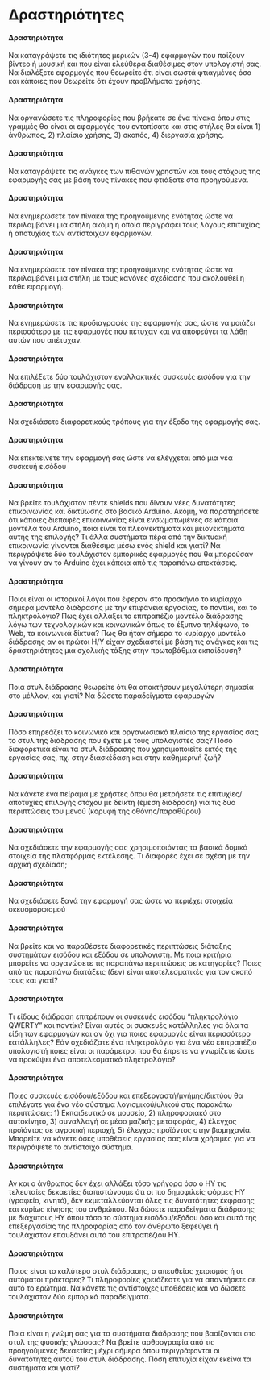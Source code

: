 

# Δραστηριότητες

#### Δραστηριότητα
Να καταγράψετε τις ιδιότητες μερικών (3-4) εφαρμογών που παίζουν βίντεο ή μουσική και που είναι ελεύθερα διαθέσιμες στον υπολογιστή σας. Να διαλέξετε εφαρμογές που θεωρείτε ότι είναι σωστά φτιαγμένες όσο και κάποιες που θεωρείτε ότι έχουν προβλήματα χρήσης.

#### Δραστηριότητα
Να οργανώσετε τις πληροφορίες που βρήκατε σε ένα πίνακα όπου στις γραμμές θα είναι οι εφαρμογές που εντοπίσατε και στις στήλες θα είναι 1) άνθρωπος, 2) πλαίσιο χρήσης, 3) σκοπός, 4) διεργασία χρήσης.

#### Δραστηριότητα
Να καταγράψετε τις ανάγκες των πιθανών χρηστών και τους στόχους της εφαρμογής σας με βάση τους πίνακες που φτιάξατε στα προηγούμενα.

#### Δραστηριότητα
Να ενημερώσετε τον πίνακα της προηγούμενης ενότητας ώστε να περιλαμβάνει μια στήλη ακόμη η οποία περιγράφει τους λόγους επιτυχίας ή αποτυχίας των αντίστοιχων εφαρμογών.

#### Δραστηριότητα
Να ενημερώσετε τον πίνακα της προηγούμενης ενότητας ώστε να περιλαμβάνει μια στήλη με τους κανόνες σχεδίασης που ακολουθεί η κάθε εφαρμογή.

#### Δραστηριότητα
Να ενημερώσετε τις προδιαγραφές της εφαρμογής σας, ώστε να μοιάζει περισσότερο με τις εφαρμογές που πέτυχαν και να αποφεύγει τα λάθη αυτών που απέτυχαν.


<!--
#### Δραστηριότητα 2
Ποια είναι η διαφορά ανάμεσα στο μοντέλο και στο στυλ διάδρασης?

#### Δραστηριότητα 3
Ποιο είναι το μοντέλο της διάδρασης για τις παρακάτω εφαρμογές? 1) Βιντεο-παιχνίδι 3Δ, 2) επιτραπέζιος ΗΥ, 3) περιηγητής για το διαδίκτυο.

#### Δραστηριότητα 4
Να περιγράψετε τουλάχιστον τέσσερα διαφορετικά στυλ διάδρασης. Για κάθε στυλ διάδρασης να δώσετε ένα εμπορικά διαθέσιμο παράδειγμα εφαρμογής.

#### Δραστηριότητα 5
Πως θα οργανώσετε ένα μενού για ένα νέο κινητό τηλέφωνο για ηλικιωμένους? Με ποιο τρόπο θα επιλέξετε τις λειτουργίες που θα εμφανίζονται στην πρώτη γραμμή της ιεραρχίας? Θα διαλέξετε ρήματα (ενέργειες) ή ουσιαστικά (αντικείμενα) για τις ετικέτες του μενού? -->

#### Δραστηριότητα
Να επιλέξετε δύο τουλάχιστον εναλλακτικές συσκευές εισόδου για την διάδραση με την εφαρμογής σας.

<!-- #### Δραστηριότητα 2
Να σχεδιάσετε ένα διαδραστικό σύστημα το οποίο θα χρησιμοποιείται για να αποθηκεύσει και να αναπαράγει τις ανθρώπινες δραστηριότητες με την μορφή ιστορίας-αφήγησης. Για λόγους ευκολίας και συντομίας αρκεί να δώσετε έμφαση μόνο στις προσωπικές και ψυχαγωγικές διαστάσεις του συστήματος, όπως δηλαδή και η Kodak, και δεν χρειάζεται να επεκταθείτε σε άλλες πιθανές διαστάσεις, όπως π.χ., δημοσιογραφία, επιστήμη, κτλ.

#### Δραστηριότητα 3
Να συγκρίνετε μια συσκευή αφής με το ποντίκι για την επιλογή στόχων και την μεταφορά αντικειμένων σε οθόνη. -->


#### Δραστηριότητα
Να σχεδιάσετε διαφορετικούς τρόπους για την έξοδο της εφαρμογής σας.

#### Δραστηριότητα
Να επεκτείνετε την εφαρμογή σας ώστε να ελέγχεται από μια νέα συσκευή εισόδου



#### Δραστηριότητα

Να βρείτε τουλάχιστον πέντε shields που δίνουν νέες δυνατότητες επικοινωνίας και δικτύωσης στο βασικό Arduino. Ακόμη, να παρατηρήσετε ότι κάποιες διεπαφές επικοινωνίας είναι ενσωματωμένες σε κάποια μοντέλα του Arduino, ποια είναι τα πλεονεκτήματα και μειονεκτήματα αυτής της επιλογής? Τι άλλα συστήματα πέρα από την δικτυακή επικοινωνία γίνονται διαθέσιμα μέσω ενός shield και γιατί? Να περιγράψετε δύο τουλάχιστον εμπορικές εφαρμογές που θα μπορούσαν να γίνουν αν το Arduino έχει κάποια από τις παραπάνω επεκτάσεις.

#### Δραστηριότητα
Ποιοι είναι οι ιστορικοί λόγοι που έφεραν στο προσκήνιο το κυρίαρχο σήμερα μοντέλο διάδρασης με την επιφάνεια εργασίας, το ποντίκι, και το πληκτρολόγιο? Πως έχει αλλάξει το επιτραπέζιο μοντέλο διάδρασης λόγω των τεχνολογικών και κοινωνικών όπως το έξυπνο τηλέφωνο, το Web, τα κοινωνικά δίκτυα? Πως θα ήταν σήμερα το κυρίαρχο μοντέλο διάδρασης αν οι πρώτοι Η/Υ είχαν σχεδιαστεί με βάση τις ανάγκες και τις δραστηριότητες μια σχολικής τάξης στην πρωτοβάθμια εκπαίδευση?


#### Δραστηριότητα
Ποια στυλ διάδρασης θεωρείτε ότι θα αποκτήσουν μεγαλύτερη σημασία στο μέλλον, και γιατί? Να δώσετε παραδείγματα εφαρμογών

#### Δραστηριότητα
Πόσο επηρεάζει το κοινωνικό και οργανωσιακό πλαίσιο της εργασίας σας το στυλ της διάδρασης που έχετε με τους υπολογιστές σας? Πόσο διαφορετικά είναι τα στυλ διάδρασης που χρησιμοποιείτε εκτός της εργασίας σας, πχ. στην διασκέδαση και στην καθημερινή ζωή?

#### Δραστηριότητα
Να κάνετε ένα πείραμα με χρήστες όπου θα μετρήσετε τις επιτυχίες/αποτυχίες επιλογής στόχου με δείκτη (έμεση διάδραση) για τις δύο περιπτώσεις του μενού (κορυφή της οθόνης/παραθύρου)

#### Δραστηριότητα
Να σχεδιάσετε την εφαρμογής σας χρησιμοποιόντας τα βασικά δομικά στοιχεία της πλατφόρμας εκτέλεσης. Τι διαφορές έχει σε σχέση με την αρχική σχεδίαση;

#### Δραστηριότητα
Να σχεδιάσετε ξανά την εφαρμογή σας ώστε να περιέχει στοιχεία σκευομορφισμού

<!--
#### Δραστηριότητα
Να σχεδιάσετε την εφαρμογής σας ώστε να επιτρέπει πλοήγηση σε μια συλλογή από περιεχόμενο.
 -->

#### Δραστηριότητα
Να βρείτε και να παραθέσετε διαφορετικές περιπτώσεις διάταξης συστημάτων εισόδου και εξόδου σε υπολογιστή. Με ποια κριτήρια μπορείτε να οργανώσετε τις παραπάνω περιπτώσεις σε κατηγορίες? Ποιες από τις παραπάνω διατάξεις (δεν) είναι αποτελεσματικές για τον σκοπό τους και γιατί?

#### Δραστηριότητα
Τι είδους διάδραση επιτρέπουν οι συσκευές εισόδου “πληκτρολόγιο QWERTY” και ποντίκι? Είναι αυτές οι συσκευές κατάλληλες για όλα τα είδη των εφαρμογών και αν όχι για ποιες εφαρμογές είναι περισσότερο κατάλληλες? Εάν σχεδιάζατε ένα πληκτρολόγιο για ένα νέο επιτραπέζιο υπολογιστή ποιες είναι οι παράμετροι που θα έπρεπε να γνωρίζετε ώστε να προκύψει ένα αποτελεσματικό πληκτρολόγιο?

#### Δραστηριότητα
Ποιες συσκευές εισόδου/εξόδου και επεξεργαστή/μνήμης/δικτύου θα επιλέγατε για ένα νέο σύστημα λογισμικού/υλικού στις παρακάτω περιπτώσεις: 1) Εκπαιδευτικό σε μουσείο, 2) πληροφοριακό στο αυτοκίνητο, 3) συναλλαγή σε μέσο μαζικής μεταφοράς, 4) έλεγχος προϊόντος σε αγροτική περιοχή, 5) έλεγχος προϊόντος στην βιομηχανία. Μπορείτε να κάνετε όσες υποθέσεις εργασίας σας είναι χρήσιμες για να περιγράψετε το αντίστοιχο σύστημα.

<!-- ### Δραστηριότητα
Να σχεδιάσετε ξανά την εφαρμογή σας ώστε να παρέχει: 1) αυτοματισμό για μια συχνή λειτουργία του χρήστη, 2) ανθρωπομορφισμό για την επικοινωνία με τον χρήστη, 3) έξυπνο πράκτορα που αναλαμβάνει να επιτελέσει μια εργασία του χρήστη

### Δραστηριότητα
Να προσθέσετε φυσική διάδραση στην εφαρμογή σας

### Δραστηριότητα
Να καταγράψετε τις πολιτισμικές διαφορές στις χειρονομίες -->

#### Δραστηριότητα
Αν και ο άνθρωπος δεν έχει αλλάξει τόσο γρήγορα όσο ο ΗΥ τις τελευταίες δεκαετίες διαπιστώνουμε ότι οι πιο δημοφιλείς φόρμες ΗΥ (γραφείο, κινητό), δεν εκμεταλλεύονται όλες τις δυνατότητες έκφρασης και κυρίως κίνησης του ανθρώπου. Να δώσετε παραδείγματα διάδρασης με διάχυτους ΗΥ όπου τόσο το σύστημα εισόδου/εξόδου όσο και αυτό της επεξεργασίας της πληροφορίας από τον άνθρωπο ξεφεύγει ή τουλάχιστον επαυξάνει αυτό του επιτραπέζιου ΗΥ.

#### Δραστηριότητα
Ποιος είναι το καλύτερο στυλ διάδρασης, ο απευθείας χειρισμός ή οι αυτόματοι πράκτορες? Τι πληροφορίες χρειάζεστε για να απαντήσετε σε αυτό το ερώτημα. Να κάνετε τις αντίστοιχες υποθέσεις και να δώσετε τουλάχιστον δύο εμπορικά παραδείγματα.

#### Δραστηριότητα
Ποια είναι η γνώμη σας για τα συστήματα διάδρασης που βασίζονται στο στυλ της φυσικής γλώσσας? Να βρείτε αρθρογραφία από τις προηγούμενες δεκαετίες μέχρι σήμερα όπου περιγράφονται οι δυνατότητες αυτού του στυλ διάδρασης. Πόση επιτυχία είχαν εκείνα τα συστήματα και γιατί?
